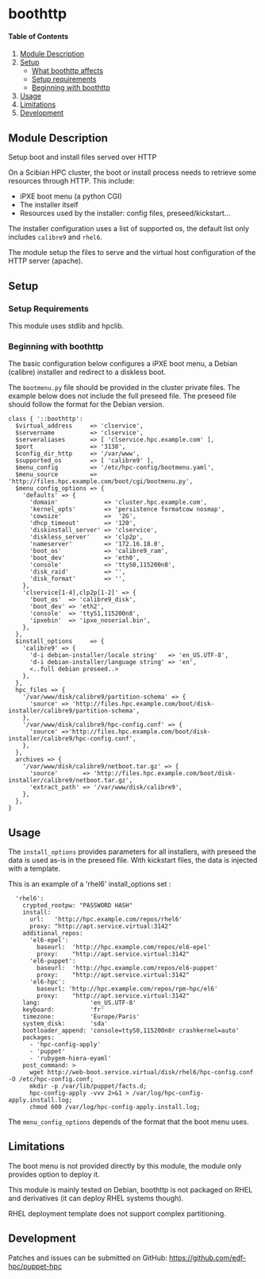 # boothttp

#### Table of Contents

1. [Module Description](#module-description)
2. [Setup](#setup)
    * [What boothttp affects](#what-boothttp-affects)
    * [Setup requirements](#setup-requirements)
    * [Beginning with boothttp](#beginning-with-boothttp)
3. [Usage](#usage)
4. [Limitations](#limitations)
5. [Development](#development)

## Module Description

Setup boot and install files served over HTTP

On a Scibian HPC cluster, the boot or install process needs to retrieve some
resources through HTTP. This include:

 * iPXE boot menu (a python CGI)
 * The installer itself
 * Resources used by the installer: config files, preseed/kickstart...

The installer configuration uses a list of supported os, the default list only
includes `calibre9` and `rhel6`.

The module setup the files to serve and the virtual host configuration of the
HTTP server (apache).

## Setup

### Setup Requirements

This module uses stdlib and hpclib.

### Beginning with boothttp

The basic configuration below configures a iPXE boot menu, a Debian (calibre)
installer and redirect to a diskless boot.

The ``bootmenu.py`` file should be provided in the cluster private files. The
example below does not include the full preseed file. The preseed file should
follow the format for the Debian version.

```
class { '::boothttp':
  $virtual_address     => 'clservice',
  $servername          => 'clservice',
  $serveraliases       => [ 'clservice.hpc.example.com' ],
  $port                => '3138',
  $config_dir_http     => '/var/www',
  $supported_os        => [ 'calibre9' ],
  $menu_config         => '/etc/hpc-config/bootmenu.yaml',
  $menu_source         => 'http://files.hpc.example.com/boot/cgi/bootmenu.py',
  $menu_config_options => {
    'defaults' => {
      'domain'             => 'cluster.hpc.example.com',
      'kernel_opts'        => 'persistence formatcow nosmap',
      'cowsize'            =>  '2G',
      'dhcp_timeout'       => '120',
      'diskinstall_server' => 'clservice',
      'diskless_server'    => 'clp2p',
      'nameserver'         => '172.16.18.0',
      'boot_os'            => 'calibre9_ram',
      'boot_dev'           => 'eth0',
      'console'            => 'ttyS0,115200n8',
      'disk_raid'          => '',
      'disk_format'        => '',
    },
    'clservice[1-4],clp2p[1-2]' => {
      'boot_os'  => 'calibre9_disk',
      'boot_dev' => 'eth2',
      'console'  => 'ttyS1,115200n8',
      'ipxebin'  => 'ipxe_noserial.bin',
    },
  },
  $install_options     => {
    'calibre9' => {
      'd-i debian-installer/locale string'   => 'en_US.UTF-8',
      'd-i debian-installer/language string' => 'en',
      <..full debian preseed..>
    },
  },
  hpc_files => {
    '/var/www/disk/calibre9/partition-schema' => {
      'source' => 'http://files.hpc.example.com/boot/disk-installer/calibre9/partition-schema',
    },
    '/var/www/disk/calibre9/hpc-config.conf' => {
      'source' =>'http://files.hpc.example.com/boot/disk-installer/calibre9/hpc-config.conf',
    },
  },
  archives => {
    '/var/www/disk/calibre9/netboot.tar.gz' => {
      'source'       => 'http://files.hpc.example.com/boot/disk-installer/calibre9/netboot.tar.gz',
      'extract_path' => '/var/www/disk/calibre9',
    },
  },
}
```

## Usage

The ``install_options`` provides parameters for all installers, with preseed
the data is used as-is in the preseed file. With kickstart files, the data is
injected with a template.

This is an example of a 'rhel6' install_options set :

```
  'rhel6':
    crypted_rootpw: "PASSWORD HASH"
    install:
      url:   'http://hpc.example.com/repos/rhel6'
      proxy: "http://apt.service.virtual:3142"
    additional_repos:
      'el6-epel':
        baseurl:  'http://hpc.example.com/repos/el6-epel'
        proxy:    "http://apt.service.virtual:3142"
      'el6-puppet':
        baseurl:  'http://hpc.example.com/repos/el6-puppet'
        proxy:    "http://apt.service.virtual:3142"
      'el6-hpc':
        baseurl: 'http://hpc.example.com/repos/rpm-hpc/el6'
        proxy:    "http://apt.service.virtual:3142"
    lang:              'en_US.UTF-8'
    keyboard:          'fr'
    timezone:          'Europe/Paris'
    system_disk:       'sda'
    bootloader_append: 'console=ttyS0,115200n8r crashkernel=auto'
    packages:
      - 'hpc-config-apply'
      - 'puppet'
      - 'rubygem-hiera-eyaml'
    post_command: >
      wget http://web-boot.service.virtual/disk/rhel6/hpc-config.conf -O /etc/hpc-config.conf;
      mkdir -p /var/lib/puppet/facts.d;
      hpc-config-apply -vvv 2>&1 > /var/log/hpc-config-apply.install.log;
      chmod 600 /var/log/hpc-config-apply.install.log;

```

The ``menu_config_options`` depends of the format that the boot menu uses.

## Limitations

The boot menu is not provided directly by this module, the module only provides
option to deploy it.

This module is mainly tested on Debian, boothttp is not packaged on RHEL and
derivatives (it can deploy RHEL systems though).

RHEL deployment template does not support complex partitioning.

## Development

Patches and issues can be submitted on GitHub:
https://github.com/edf-hpc/puppet-hpc
